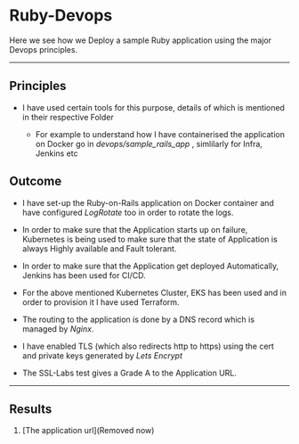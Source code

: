 # Ruby-Devops

Here we see how we Deploy a sample Ruby application using the major Devops principles.  

------------------------------------------------------------------------------------

## Principles

- I have used certain tools for this purpose, details of which is mentioned in their respective Folder 

  - For example to understand how I have containerised the application on Docker go in _devops/sample_rails_app_ , simlilarly for Infra, Jenkins etc

 ## Outcome

- I have set-up the Ruby-on-Rails application on Docker container and have configured _LogRotate_ too in order to rotate the logs.

- In order to make sure that the Application starts up on failure, Kubernetes is being used to make sure that the state of Application is always Highly available and    Fault tolerant.

- In order to make sure that the Application get deployed Automatically, Jenkins has been used for CI/CD. 

- For the above mentioned Kubernetes Cluster, EKS has been used and in order to provision it I have used Terraform.

- The routing to the application is done by a DNS record which is managed by _Nginx_.

- I have enabled TLS (which also redirects http to https) using the cert and private keys generated by _Lets Encrypt_ 

- The SSL-Labs test gives a Grade A to the Application URL.

----------------------------------------------------------------------------------------------------------------------------------------------------------------

## Results 

1. [The application url](Removed now)



